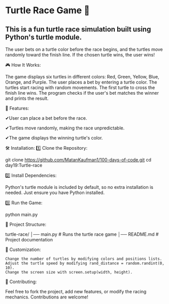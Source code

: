 # Turtle Race Game 🐢

## This is a fun turtle race simulation built using Python's turtle module.
The user bets on a turtle color before the race begins, and the turtles move randomly toward the finish line.
If the chosen turtle wins, the user wins!

🎮 How It Works:

The game displays six turtles in different colors:
Red, Green, Yellow, Blue, Orange, and Purple.
The user places a bet by entering a turtle color.
The turtles start racing with random movements.
The first turtle to cross the finish line wins.
The program checks if the user's bet matches the winner and prints the result.

📌 Features:

✔User can place a bet before the race.

✔Turtles move randomly, making the race unpredictable.

✔The game displays the winning turtle's color.

🛠 Installation:
1️⃣ Clone the Repository:

git clone https://github.com/MatanKaufman1/100-days-of-code.git
cd day19:Turtle-race

2️⃣ Install Dependencies:

Python's turtle module is included by default, so no extra installation is needed.
Just ensure you have Python installed.

3️⃣ Run the Game:

python main.py

📝 Project Structure:

turtle-race/
│── main.py         # Runs the turtle race game
│── README.md       # Project documentation

🎯 Customization:

    Change the number of turtles by modifying colors and positions lists.
    Adjust the turtle speed by modifying rand_distance = random.randint(0, 10).
    Change the screen size with screen.setup(width, height).

🤝 Contributing:

Feel free to fork the project, add new features, or modify the racing mechanics. Contributions are welcome!